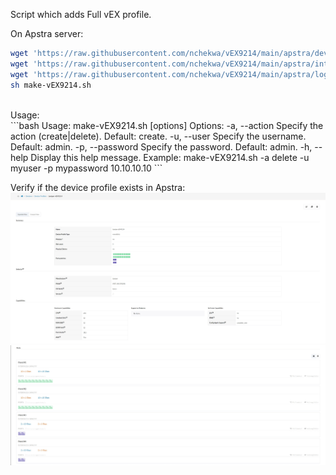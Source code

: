 Script which adds Full vEX profile.<br>

On Apstra server:<be>

```bash
wget 'https://raw.githubusercontent.com/nchekwa/vEX9214/main/apstra/device-profiles-Juniper_vEX9214.json'
wget 'https://raw.githubusercontent.com/nchekwa/vEX9214/main/apstra/interface-map-Juniper_vEX9214__AOS-20x1%2B4x10.json'
wget 'https://raw.githubusercontent.com/nchekwa/vEX9214/main/apstra/logical-device-aos_20x1_4x10_vEX9214.json'
sh make-vEX9214.sh
```
<br>
Usage:<br>
```bash
Usage: make-vEX9214.sh [options] <apstra_ip>
Options:
  -a, --action <action>      Specify the action (create|delete). Default: create.
  -u, --user <username>      Specify the username. Default: admin.
  -p, --password <password>  Specify the password. Default: admin.
  -h, --help                 Display this help message.
Example:
  make-vEX9214.sh -a delete -u myuser -p mypassword 10.10.10.10
```

Verify if the device profile exists in Apstra:
<img title="1" alt="Alt text" src="img/vex_1.jpg">
<img title="2" alt="Alt text" src="img/vex_2.jpg">
